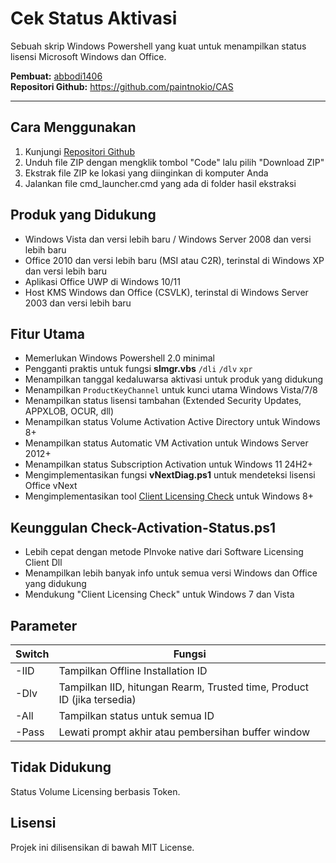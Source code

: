 # Cek Status Aktivasi

Sebuah skrip Windows Powershell yang kuat untuk menampilkan status lisensi Microsoft Windows dan Office.

**Pembuat:** [abbodi1406](https://github.com/abbodi1406)  
**Repositori Github:** https://github.com/paintnokio/CAS

---

Cara Menggunakan
---------------

1. Kunjungi [Repositori Github](https://devcomp.fun/CAS)
2. Unduh file ZIP dengan mengklik tombol "Code" lalu pilih "Download ZIP"
3. Ekstrak file ZIP ke lokasi yang diinginkan di komputer Anda
4. Jalankan file cmd_launcher.cmd yang ada di folder hasil ekstraksi

Produk yang Didukung
-------------------

- Windows Vista dan versi lebih baru / Windows Server 2008 dan versi lebih baru
- Office 2010 dan versi lebih baru (MSI atau C2R), terinstal di Windows XP dan versi lebih baru
- Aplikasi Office UWP di Windows 10/11
- Host KMS Windows dan Office (CSVLK), terinstal di Windows Server 2003 dan versi lebih baru

Fitur Utama
----------

- Memerlukan Windows Powershell 2.0 minimal
- Pengganti praktis untuk fungsi **slmgr.vbs** `/dli` `/dlv` `xpr`
- Menampilkan tanggal kedaluwarsa aktivasi untuk produk yang didukung
- Menampilkan `ProductKeyChannel` untuk kunci utama Windows Vista/7/8
- Menampilkan status lisensi tambahan (Extended Security Updates, APPXLOB, OCUR, dll)
- Menampilkan status Volume Activation Active Directory untuk Windows 8+
- Menampilkan status Automatic VM Activation untuk Windows Server 2012+
- Menampilkan status Subscription Activation untuk Windows 11 24H2+
- Mengimplementasikan fungsi **vNextDiag.ps1** untuk mendeteksi lisensi Office vNext
- Mengimplementasikan tool [Client Licensing Check](https://github.com/asdcorp/clic) untuk Windows 8+

Keunggulan Check-Activation-Status.ps1
--------------------------------------

- Lebih cepat dengan metode PInvoke native dari Software Licensing Client Dll
- Menampilkan lebih banyak info untuk semua versi Windows dan Office yang didukung
- Mendukung "Client Licensing Check" untuk Windows 7 dan Vista

Parameter
---------

|Switch |Fungsi|
|-------|------|
| -IID  | Tampilkan Offline Installation ID |
| -Dlv  | Tampilkan IID, hitungan Rearm, Trusted time, Product ID (jika tersedia) |
| -All  | Tampilkan status untuk semua ID |
| -Pass | Lewati prompt akhir atau pembersihan buffer window |

Tidak Didukung
-------------

Status Volume Licensing berbasis Token.

Lisensi
-------
Projek ini dilisensikan di bawah MIT License.